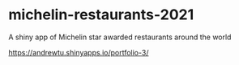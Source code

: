 # michelin-restaurants-2021
A shiny app of Michelin star awarded restaurants around the world

https://andrewtu.shinyapps.io/portfolio-3/
